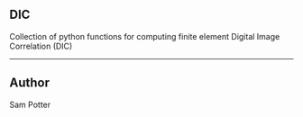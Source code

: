 ## DIC

Collection of python functions for computing finite element Digital Image Correlation (DIC)

---

## Author

Sam Potter